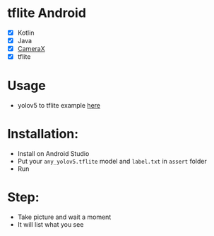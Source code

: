 # tflite Android
- [x] Kotlin
- [x] Java
- [x] [CameraX](https://developer.android.com/training/camerax)
- [x] tflite

# Usage
- yolov5 to tflite example [here](https://github.com/zldrobit/yolov5)

# Installation:
- Install on Android Studio
- Put your `any_yolov5.tflite` model and `label.txt` in `assert` folder 
- Run

# Step:
- Take picture and wait a moment  
- It will list what you see